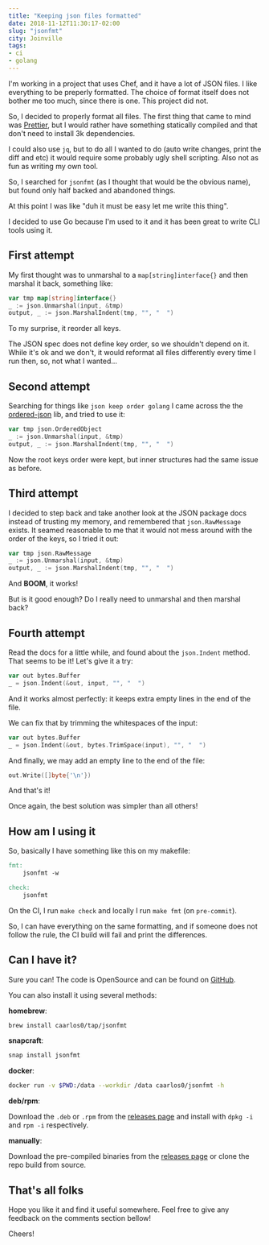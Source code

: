 ```yaml
---
title: "Keeping json files formatted"
date: 2018-11-12T11:30:17-02:00
slug: "jsonfmt"
city: Joinville
tags:
- ci
- golang
---
```


I'm working in a project that uses Chef, and it have a lot of JSON files.
I like everything to be preperly formatted. The choice of format itself
does not bother me too much, since there is one.
This project did not.

<!--more-->

So, I decided to properly format all files. The first thing that came to mind
was [Prettier][prettier], but I would rather have something statically
compiled and that don't need to install 3k dependencies.

I could also use `jq`, but to do all I wanted to do (auto write changes,
print the diff and etc) it would require some probably ugly shell scripting.
Also not as fun as writing my own tool.

So, I searched for `jsonfmt` (as I thought that would be the obvious name),
but found only half backed and abandoned things.

At this point I was like "duh it must be easy let me write this thing".

I decided to use Go because I'm used to it and it has been great to write
CLI tools using it.

## First attempt

My first thought was to unmarshal to a `map[string]interface{}` and then
marshal it back, something like:

```go
var tmp map[string]interface{}
_ := json.Unmarshal(input, &tmp)
output, _ := json.MarshalIndent(tmp, "", "  ")
```

To my surprise, it reorder all keys.

The JSON spec does not define key order, so we shouldn't depend on it. While
it's ok and we don't, it would reformat all files differently every time I run
then, so, not what I wanted...

## Second attempt

Searching for things like `json keep order golang` I came across the
the [ordered-json](https://github.com/virtuald/go-ordered-json) lib,
and tried to use it:

```go
var tmp json.OrderedObject
_ := json.Unmarshal(input, &tmp)
output, _ := json.MarshalIndent(tmp, "", "  ")
```

Now the root keys order were kept, but inner structures had the same issue
as before.

## Third attempt

I decided to step back and take another look at the JSON package docs instead
of trusting my memory, and remembered that `json.RawMessage` exists. It seamed
reasonable to me that it would not mess around with the order of the keys,
so I tried it out:

```go
var tmp json.RawMessage
_ := json.Unmarshal(input, &tmp)
output, _ := json.MarshalIndent(tmp, "", "  ")
```

And **BOOM**, it works!

But is it good enough? Do I really need to unmarshal and then marshal back?

## Fourth attempt

Read the docs for a little while, and found about the `json.Indent` method.
That seems to be it! Let's give it a try:

```go
var out bytes.Buffer
_ = json.Indent(&out, input, "", "  ")
```

And it works almost perfectly: it keeps extra empty lines in the end of the
file.

We can fix that by trimming the whitespaces of the input:

```go
var out bytes.Buffer
_ = json.Indent(&out, bytes.TrimSpace(input), "", "  ")
```

And finally, we may add an empty line to the end of the file:

```go
out.Write([]byte{'\n'})
```

And that's it!

Once again, the best solution was simpler than all others!

## How am I using it

So, basically I have something like this on my makefile:

```makefile
fmt:
	jsonfmt -w

check:
	jsonfmt
```

On the CI, I run `make check` and locally I run `make fmt` (on `pre-commit`).

So, I can have everything on the same formatting, and if someone does not
follow the rule, the CI build will fail and print the differences.

## Can I have it?

Sure you can! The code is OpenSource and can be found on [GitHub][gh].

You can also install it using several methods:

**homebrew**:

```sh
brew install caarlos0/tap/jsonfmt
```

**snapcraft**:

```sh
snap install jsonfmt
```

**docker**:

```sh
docker run -v $PWD:/data --workdir /data caarlos0/jsonfmt -h
```

**deb/rpm**:

Download the `.deb` or `.rpm` from the [releases page][releases] and
install with `dpkg -i` and `rpm -i` respectively.

**manually**:

Download the pre-compiled binaries from the [releases page][releases] or
clone the repo build from source.

## That's all folks

Hope you like it and find it useful somewhere. Feel free to give any feedback
on the comments section bellow!

Cheers!

[gh]: https://github.com/caarlos0/jsonfmt
[releases]: https://github.com/caarlos0/jsonfmt/releases
[prettier]: https://prettier.io/
